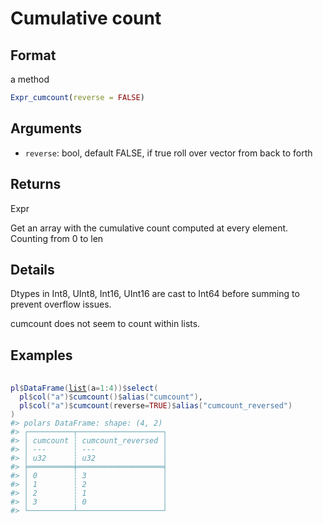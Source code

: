 # Cumulative count

## Format

a method

```r
Expr_cumcount(reverse = FALSE)
```

## Arguments

- `reverse`: bool, default FALSE, if true roll over vector from back to forth

## Returns

Expr

Get an array with the cumulative count computed at every element. Counting from 0 to len

## Details

Dtypes in Int8, UInt8, Int16, UInt16 are cast to Int64 before summing to prevent overflow issues.

cumcount does not seem to count within lists.

## Examples

<pre class='r-example'> <code> <span class='r-in'><span></span></span>
<span class='r-in'><span><span class='va'>pl</span><span class='op'>$</span><span class='fu'>DataFrame</span><span class='op'>(</span><span class='fu'><a href='https://rdrr.io/r/base/list.html'>list</a></span><span class='op'>(</span>a<span class='op'>=</span><span class='fl'>1</span><span class='op'>:</span><span class='fl'>4</span><span class='op'>)</span><span class='op'>)</span><span class='op'>$</span><span class='fu'>select</span><span class='op'>(</span></span></span>
<span class='r-in'><span>  <span class='va'>pl</span><span class='op'>$</span><span class='fu'>col</span><span class='op'>(</span><span class='st'>"a"</span><span class='op'>)</span><span class='op'>$</span><span class='fu'>cumcount</span><span class='op'>(</span><span class='op'>)</span><span class='op'>$</span><span class='fu'>alias</span><span class='op'>(</span><span class='st'>"cumcount"</span><span class='op'>)</span>,</span></span>
<span class='r-in'><span>  <span class='va'>pl</span><span class='op'>$</span><span class='fu'>col</span><span class='op'>(</span><span class='st'>"a"</span><span class='op'>)</span><span class='op'>$</span><span class='fu'>cumcount</span><span class='op'>(</span>reverse<span class='op'>=</span><span class='cn'>TRUE</span><span class='op'>)</span><span class='op'>$</span><span class='fu'>alias</span><span class='op'>(</span><span class='st'>"cumcount_reversed"</span><span class='op'>)</span></span></span>
<span class='r-in'><span><span class='op'>)</span></span></span>
<span class='r-out co'><span class='r-pr'>#&gt;</span> polars DataFrame: shape: (4, 2)</span>
<span class='r-out co'><span class='r-pr'>#&gt;</span> ┌──────────┬───────────────────┐</span>
<span class='r-out co'><span class='r-pr'>#&gt;</span> │ cumcount ┆ cumcount_reversed │</span>
<span class='r-out co'><span class='r-pr'>#&gt;</span> │ ---      ┆ ---               │</span>
<span class='r-out co'><span class='r-pr'>#&gt;</span> │ u32      ┆ u32               │</span>
<span class='r-out co'><span class='r-pr'>#&gt;</span> ╞══════════╪═══════════════════╡</span>
<span class='r-out co'><span class='r-pr'>#&gt;</span> │ 0        ┆ 3                 │</span>
<span class='r-out co'><span class='r-pr'>#&gt;</span> │ 1        ┆ 2                 │</span>
<span class='r-out co'><span class='r-pr'>#&gt;</span> │ 2        ┆ 1                 │</span>
<span class='r-out co'><span class='r-pr'>#&gt;</span> │ 3        ┆ 0                 │</span>
<span class='r-out co'><span class='r-pr'>#&gt;</span> └──────────┴───────────────────┘</span>
 </code></pre>